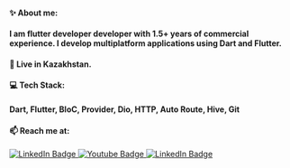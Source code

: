 <h4> ✨ About me: </h4>

<h4> I am flutter developer developer with 1.5+ years of commercial experience.
I develop multiplatform applications using Dart and Flutter.</h4>

<h4>🐣 Live in Kazakhstan.</h4>

</div>
<h4> 💻 Tech Stack: </h4>
<h4>Dart, Flutter, BloC, Provider, Dio, HTTP, Auto Route, Hive, Git</h4>

<h4>📫 Reach me at:</h4>
<div id="badges">
  <a href="https://t.me/bekzhandyace">
    <img src="https://img.shields.io/badge/Telegram-blue?style=for-the-badge&logo=telegram&logoColor=white" alt="LinkedIn Badge"/>
     <a href="[https://t.me/bekzhandyace](https://mail.google.com/mail/u/1/#inbox?compose=new)">
       <img src="https://img.shields.io/badge/Gmail-red?style=for-the-badge&logo=gmail&logoColor=white" alt="Youtube Badge"/>
    <a href="https://docs.google.com/document/d/129R0dAoOjNsAudv-Y1k2PKzddcII-BnhyO9fin1YyC8/edit#">
    <img src="https://img.shields.io/badge/Telegram-white?style=for-the-badge&logo=telegram&logoColor=white" alt="LinkedIn Badge"/>
  </a>


